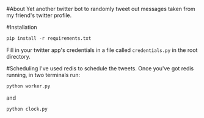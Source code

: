#About
Yet another twitter bot to randomly tweet out messages taken from my friend's twitter profile. 

#Installation
```python
pip install -r requirements.txt
```
Fill in your twitter app's credentials in a file called `credentials.py` in the root directory.

#Scheduling
I've used redis to schedule the tweets. Once you've got redis running, in two terminals run:
```python
python worker.py
```
and
```python
python clock.py
```